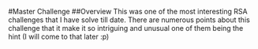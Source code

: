 #Master Challenge
##Overview 
This was one of the most interesting RSA challenges that I have solve till date. There are numerous points about this challenge that it make it so intriguing and unusual one of them being the hint (I will come to that later :p)  
